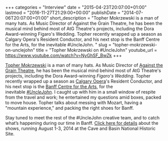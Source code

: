 +++
categories = "Interview"
date = "2015-04-23T20:07:00+01:00"
lastmod = "2016-11-27T21:29:00+00:00"
publishDate = "2014-07-06T20:07:00+01:00"
short_description = "Topher Mokrzewski is a man of many hats. As Music Director of Against the Grain Theatre, he has been the musical mind behind most of AtG Theatre's projects, including the Dora Award-winning Figaro's Wedding. Topher recently wrapped up a season as Calgary Opera's Resident Conductor, and his next stop is the Banff Centre for the Arts, for the inevitable #UncleJohn. "
slug = "topher-mokrzewski-on-unclejohn"
title = "Topher Mokrzewski on #UncleJohn"
youtube_url = https://www.youtube.com/watch?v=NyGhSF_BwZk
+++

[Topher Mokrzewski](http://www.christophermokrzewski.com/Home/Christopher_Mokrzewski.html) is a man of many hats. As Music Director of [Against the Grain Theatre](http://againstthegraintheatre.com/), he has been the musical mind behind most of AtG Theatre's projects, including the Dora Award-winning _Figaro's Wedding_. Topher recently wrapped up a season as [Calgary Opera](http://www.calgaryopera.com/)'s Resident Conductor, and his next stop is the [Banff Centre for the Arts](https://www.facebook.com/events/1494928980723400/), for the inevitable [_#UncleJohn_](https://www.facebook.com/events/1494928980723400/). I caught up with him in a small window of respite from the travel and work; he entertained my questions amid boxes, packed to move house. Topher talks about messing with Mozart, having a "mountain experience," and packing the right shoes for Banff.

Stay tuned to meet the rest of the #UncleJohn creative team, and to catch what’s happening during our time in Banff. [Click here for details](https://www.facebook.com/events/1494928980723400/) about the shows, running August 1-3, 2014 at the Cave and Basin National Historic Site.
